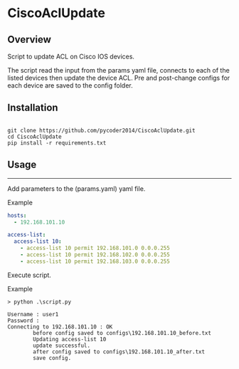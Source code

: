 # CiscoAclUpdate

## Overview

Script to update ACL on Cisco IOS devices.

The script read the input from the params yaml file, connects to each of the listed devices then update the device ACL. Pre and post-change configs for each device are saved to the config folder.



## Installation


```console

git clone https://github.com/pycoder2014/CiscoAclUpdate.git
cd CiscoAclUpdate
pip install -r requirements.txt

```

## Usage
---

Add parameters to the (params.yaml) yaml file.

Example

```yaml
hosts:
  - 192.168.101.10

access-list:
  access-list 10:
    - access-list 10 permit 192.168.101.0 0.0.0.255
    - access-list 10 permit 192.168.102.0 0.0.0.255
    - access-list 10 permit 192.168.103.0 0.0.0.255

``` 

Execute script.

Example

```console
> python .\script.py

Username : user1
Password :
Connecting to 192.168.101.10 : OK
        before config saved to configs\192.168.101.10_before.txt
        Updating access-list 10
        update successful.
        after config saved to configs\192.168.101.10_after.txt
        save config.
```

